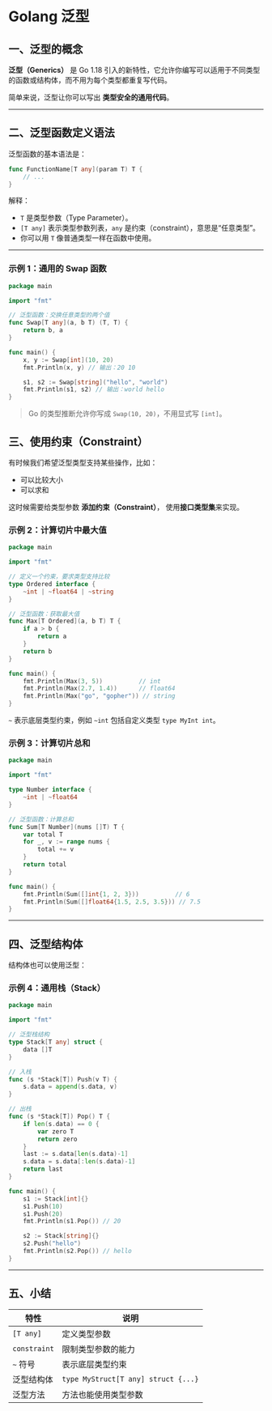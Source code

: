 # Golang 泛型

## 一、泛型的概念

**泛型（Generics）** 是 Go 1.18 引入的新特性，它允许你编写可以适用于不同类型的函数或结构体，而不用为每个类型都重复写代码。

简单来说，泛型让你可以写出 **类型安全的通用代码**。

---

## 二、泛型函数定义语法

泛型函数的基本语法是：

```go
func FunctionName[T any](param T) T {
    // ...
}
```

解释：

* `T` 是类型参数（Type Parameter）。
* `[T any]` 表示类型参数列表，`any` 是约束（constraint），意思是“任意类型”。
* 你可以用 `T` 像普通类型一样在函数中使用。

---

### 示例 1：通用的 Swap 函数

```go
package main

import "fmt"

// 泛型函数：交换任意类型的两个值
func Swap[T any](a, b T) (T, T) {
	return b, a
}

func main() {
	x, y := Swap[int](10, 20)
	fmt.Println(x, y) // 输出：20 10

	s1, s2 := Swap[string]("hello", "world")
	fmt.Println(s1, s2) // 输出：world hello
}
```

> Go 的类型推断允许你写成 `Swap(10, 20)`，不用显式写 `[int]`。


## 三、使用约束（Constraint）

有时候我们希望泛型类型支持某些操作，比如：

* 可以比较大小
* 可以求和

这时候需要给类型参数 **添加约束（Constraint）**， 使用**接口类型集**来实现。

### 示例 2：计算切片中最大值

```go
package main

import "fmt"

// 定义一个约束，要求类型支持比较
type Ordered interface {
	~int | ~float64 | ~string
}

// 泛型函数：获取最大值
func Max[T Ordered](a, b T) T {
	if a > b {
		return a
	}
	return b
}

func main() {
	fmt.Println(Max(3, 5))          // int
	fmt.Println(Max(2.7, 1.4))      // float64
	fmt.Println(Max("go", "gopher")) // string
}
```

`~` 表示底层类型约束，例如 `~int` 包括自定义类型 `type MyInt int`。

### 示例 3：计算切片总和
```go
package main

import "fmt"

type Number interface {
	~int | ~float64
}

// 泛型函数：计算总和
func Sum[T Number](nums []T) T {
	var total T
	for _, v := range nums {
		total += v
	}
	return total
}

func main() {
	fmt.Println(Sum([]int{1, 2, 3}))          // 6
	fmt.Println(Sum([]float64{1.5, 2.5, 3.5})) // 7.5
}
```
---

## 四、泛型结构体

结构体也可以使用泛型：

### 示例 4：通用栈（Stack）

```go
package main

import "fmt"

// 泛型栈结构
type Stack[T any] struct {
	data []T
}

// 入栈
func (s *Stack[T]) Push(v T) {
	s.data = append(s.data, v)
}

// 出栈
func (s *Stack[T]) Pop() T {
	if len(s.data) == 0 {
		var zero T
		return zero
	}
	last := s.data[len(s.data)-1]
	s.data = s.data[:len(s.data)-1]
	return last
}

func main() {
	s1 := Stack[int]{}
	s1.Push(10)
	s1.Push(20)
	fmt.Println(s1.Pop()) // 20

	s2 := Stack[string]{}
	s2.Push("hello")
	fmt.Println(s2.Pop()) // hello
}
```

---

## 五、小结

| 特性           | 说明                                  |
| ------------ | ----------------------------------- |
| `[T any]`    | 定义类型参数                              |
| `constraint` | 限制类型参数的能力                           |
| `~` 符号       | 表示底层类型约束                            |
| 泛型结构体        | `type MyStruct[T any] struct {...}` |
| 泛型方法         | 方法也能使用类型参数                          |
